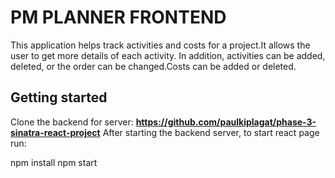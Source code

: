 # PM PLANNER FRONTEND

This application helps track activities and costs for a project.It allows the user to get more details of each activity. In addition, activities can be added, deleted, or the order can be changed.Costs can be added or deleted.

## Getting started

Clone the backend for server: **https://github.com/paulkiplagat/phase-3-sinatra-react-project**
After starting the backend server, to start react page run:

npm install
npm start